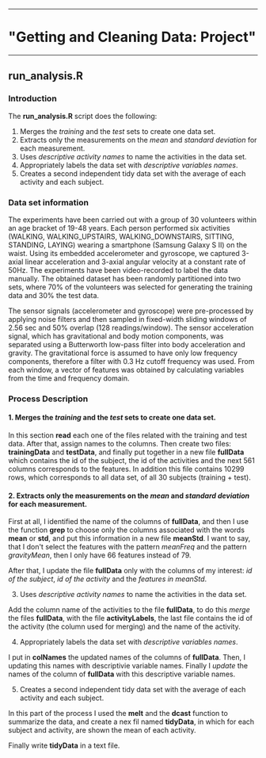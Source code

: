 ---------------------------------------
# "Getting and Cleaning Data: Project"
----------------------------------------

## run_analysis.R

### Introduction

The **run_analysis.R** script does the following:

1. Merges the *training* and the *test* sets to create one data set.
2. Extracts only the measurements on the *mean* and *standard deviation* for each measurement.
3. Uses *descriptive activity names* to name the activities in the data set.
4. Appropriately labels the data set with *descriptive variables names*.
5. Creates a second independent tidy data set with the average of each activity and each subject.

### Data set information

The experiments have been carried out with a group of 30 volunteers within an age bracket of 19-48 years. Each person performed six activities (WALKING, WALKING_UPSTAIRS, WALKING_DOWNSTAIRS, SITTING, STANDING, LAYING) wearing a smartphone (Samsung Galaxy S II) on the waist. Using its embedded accelerometer and gyroscope, we captured 3-axial linear acceleration and 3-axial angular velocity at a constant rate of 50Hz. The experiments have been video-recorded to label the data manually. The obtained dataset has been randomly partitioned into two sets, where 70% of the volunteers was selected for generating the training data and 30% the test data. 

The sensor signals (accelerometer and gyroscope) were pre-processed by applying noise filters and then sampled in fixed-width sliding windows of 2.56 sec and 50% overlap (128 readings/window). The sensor acceleration signal, which has gravitational and body motion components, was separated using a Butterworth low-pass filter into body acceleration and gravity. The gravitational force is assumed to have only low frequency components, therefore a filter with 0.3 Hz cutoff frequency was used. From each window, a vector of features was obtained by calculating variables from the time and frequency domain. 

### Process Description

#### 1.  Merges the *training* and the *test* sets to create one data set.

In this section **read** each one of the files related with the training and test data. After that, assign names to the columns. Then create two files: **trainingData** and **testData**, and finally put together in a new file **fullData** which contains the id of the subject, the id of the activities and the next 561 columns corresponds to the features. In addition this file contains 10299 rows, which corresponds to all data set, of all 30 subjects (training + test).

#### 2. Extracts only the measurements on the *mean* and *standard deviation* for each measurement.

First at all, I identified the name of the columns of **fullData**, and then I use the function **grep** to choose only the columns associated  with the words **mean** or **std**, and put this information in a new file **meanStd**. I want to say, that I don't select the features with the pattern *meanFreq* and the pattern *gravityMean*, then I only have 66 features instead of 79. 

After that, I  update the file **fullData**  only with the columns of my interest: *id of the subject*, *id of the activity* and the *features in meanStd*. 

3. Uses *descriptive activity names* to name the activities in the data set.

Add the column name of the activities to the file **fullData**, to do this *merge* the files **fullData**, with the file **activityLabels**, the last file contains the id of the activity (the column used for merging) and the name of the activity. 
 

4. Appropriately labels the data set with *descriptive variables names*.

I put in **colNames** the updated names of the columns of **fullData**. Then, I updating this names with descriptivie variable names. Finally I *update* the names of the column of **fullData** with this descriptive variable names.

5. Creates a second independent tidy data set with the average of each activity and each subject.

In this part of the process I used the **melt** and the **dcast** function to summarize the data, and create a nex fil named **tidyData**, in which for each subject and  activity, are shown the mean of each activity.

Finally write **tidyData** in a text file.
